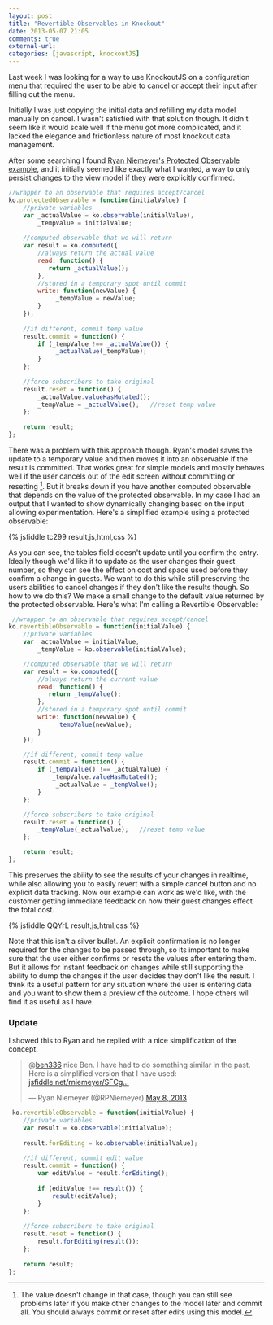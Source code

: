 ```yaml
---
layout: post
title: "Revertible Observables in Knockout"
date: 2013-05-07 21:05
comments: true
external-url:
categories: [javascript, knockoutJS]
---
```


Last week I was looking for a way to use KnockoutJS on a configuration menu that required the user to be able to cancel or accept their input after filling out the menu. 

<!-- more -->

Initially I was just copying the initial data and refilling my data model manually on cancel.  I wasn't satisfied with that solution though.  It didn't seem like it would scale well if the menu got more complicated, and it lacked the elegance and frictionless nature of most knockout data management.

After some searching I found [Ryan Niemeyer's Protected Observable example][guardyourmodel], and it initially seemed like exactly what I wanted, a way to only persist changes to the view model if they were explicitly confirmed.

```javascript knockout-protected.js https://gist.github.com/ben336/5537138#file-knockout-protected-js Gist
//wrapper to an observable that requires accept/cancel
ko.protectedObservable = function(initialValue) {
    //private variables
    var _actualValue = ko.observable(initialValue),
        _tempValue = initialValue;
 
    //computed observable that we will return
    var result = ko.computed({
        //always return the actual value
        read: function() {
           return _actualValue();
        },
        //stored in a temporary spot until commit
        write: function(newValue) {
             _tempValue = newValue;
        }
    });
 
    //if different, commit temp value
    result.commit = function() {
        if (_tempValue !== _actualValue()) {
             _actualValue(_tempValue);
        }
    };
 
    //force subscribers to take original
    result.reset = function() {
        _actualValue.valueHasMutated();
        _tempValue = _actualValue();   //reset temp value
    };
 
    return result;
};

```

There was a problem with this approach though.  Ryan's model saves the update to a temporary value and then moves it into an observable if the result is committed.  That works great for simple models and mostly behaves well if the user cancels out of the edit screen without committing or resetting [^1]. But it breaks down if you have another computed observable that depends on the value of the protected observable.  In my case I had an output that I wanted to show dynamically changing based on the input allowing experimentation.  Here's a simplified example using a protected observable:

{% jsfiddle tc299 result,js,html,css %} 

As you can see, the tables field doesn't update until you confirm the entry. Ideally though we'd like it to update as the user changes their guest number, so they can see the effect on cost and space used before they confirm a change in guests.  We want to do this while still preserving the users abilities to cancel changes if they don't like the results though.  So how to we do this?  We make a small change to the default value returned by the protected observable.  Here's what I'm calling a Revertible Observable:



```javascript knockout-revertible.js https://gist.github.com/ben336/5537115#file-knockout-revertible-js Gist
 //wrapper to an observable that requires accept/cancel
ko.revertibleObservable = function(initialValue) {
    //private variables
    var _actualValue = initialValue,
        _tempValue = ko.observable(initialValue);

    //computed observable that we will return
    var result = ko.computed({
        //always return the current value
        read: function() {
           return _tempValue();
        },
        //stored in a temporary spot until commit
        write: function(newValue) {
             _tempValue(newValue);
        }
    });

    //if different, commit temp value
    result.commit = function() {
        if (_tempValue() !== _actualValue) {
            _tempValue.valueHasMutated();
             _actualValue = _tempValue();
        }
    };

    //force subscribers to take original
    result.reset = function() {
        _tempValue(_actualValue);   //reset temp value
    };

    return result;
};

```

This preserves the ability to see the results of your changes in realtime, while also allowing you to easily revert with a simple cancel button and no explicit data tracking.  Now our example can work as we'd like, with the customer getting immediate feedback on how their guest changes effect the total cost.

{% jsfiddle QQYrL result,js,html,css %} 

Note that this isn't a silver bullet.  An explicit confirmation is no longer required for the changes to be passed through, so its important to make sure that the user either confirms or resets the values after entering them.  But it allows for instant feedback on changes while still supporting the ability to dump the changes if the user decides they don't like the result.  I think its a useful pattern for any situation where the user is entering data and you want to show them a preview of the outcome.  I hope others will find it as useful as I have.

### Update

I showed this to Ryan and he replied with a nice simplification of the concept.

<blockquote class="twitter-tweet"><p>@<a href="https://twitter.com/ben336">ben336</a> nice Ben. I have had to do something similar in the past. Here is a simplified version that I have used: <a href="http://t.co/IiqFe90kwi" title="http://jsfiddle.net/rniemeyer/SFCgr/">jsfiddle.net/rniemeyer/SFCg…</a></p>&mdash; Ryan Niemeyer (@RPNiemeyer) <a href="https://twitter.com/RPNiemeyer/status/331954950009663488">May 8, 2013</a></blockquote>
<script async src="//platform.twitter.com/widgets.js" charset="utf-8"></script>

```javascript Ryan Niemeyer's simplified knockout-revertible.js http://jsfiddle.net/rniemeyer/SFCgr/ Fiddle
 ko.revertibleObservable = function(initialValue) {
    //private variables
    var result = ko.observable(initialValue);
        
    result.forEditing = ko.observable(initialValue);
    
    //if different, commit edit value
    result.commit = function() {
        var editValue = result.forEditing();
        
        if (editValue !== result()) {
            result(editValue);
        }
    };
    
    //force subscribers to take original
    result.reset = function() {
        result.forEditing(result());
    };
    
    return result;
};

```


[^1]: The value doesn't change in that case, though you can still see problems later if you make other changes to the model later and commit all.  You should always commit or reset after edits using this model.

[guardyourmodel]: http://www.knockmeout.net/2011/03/guard-your-model-accept-or-cancel-edits.html